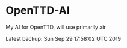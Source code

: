 # OpenTTD-AI
My AI for OpenTTD, will use primarily air

Latest backup: Sun Sep 29 17:58:02 UTC 2019
